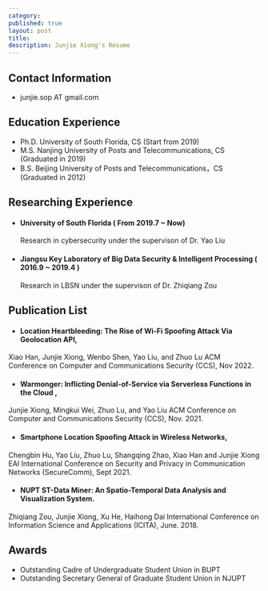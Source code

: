 ```yaml
---
category: 
published: true
layout: post
title: 
description: Junjie Xiong's Resume
---
```


Contact Information
---
- junjie.sop AT gmail.com


Education Experience
---
- Ph.D. University of South Florida, CS (Start from 2019)
- M.S. Nanjing University of Posts and Telecommunications, CS (Graduated in 2019)
- B.S. Beijing University of Posts and Telecommunications，CS (Graduated in 2012)


Researching Experience
---
- #### University of South Florida ( From 2019.7 ~ Now)  
    Research in cybersecurity under the supervison of Dr. Yao Liu
- #### Jiangsu Key Laboratory of Big Data Security & Intelligent Processing ( 2016.9 ~ 2019.4 )  
    Research in LBSN under the supervison of Dr. Zhiqiang Zou

Publication List
---
- #### Location Heartbleeding: The Rise of Wi-Fi Spoofing Attack Via Geolocation API,
Xiao Han, Junjie Xiong, Wenbo Shen, Yao Liu, and Zhuo Lu
ACM Conference on Computer and Communications Security (CCS), Nov 2022.
- #### Warmonger: Inflicting Denial-of-Service via Serverless Functions in the Cloud ,
Junjie Xiong, Mingkui Wei, Zhuo Lu, and Yao Liu
ACM Conference on Computer and Communications Security (CCS), Nov. 2021.
- #### Smartphone Location Spoofing Attack in Wireless Networks,
Chengbin Hu, Yao Liu, Zhuo Lu, Shangqing Zhao, Xiao Han and Junjie Xiong
EAI International Conference on Security and Privacy in Communication Networks (SecureComm), Sept 2021.
- #### NUPT ST-Data Miner: An Spatio-Temporal Data Analysis and Visualization System. 
Zhiqiang Zou, Junjie Xiong, Xu He, Haihong Dai
International Conference on Information Science and Applications (ICITA), June. 2018. 


Awards
---
- Outstanding Cadre of Undergraduate Student Union in BUPT
- Outstanding Secretary General of Graduate Student Union in NJUPT

